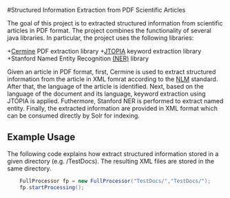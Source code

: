#Structured Information Extraction from PDF Scientific Articles

The goal of this project is to extracted structured information from scientific articles in PDF format.
The project combines the functionality of several java libraries. In particular, the project uses the following libraries:

+[Cermine](http://cermine.ceon.pl/index.html) PDF extraction library
+[JTOPIA](https://github.com/srijiths/jtopia) keyword extraction library
+Stanford Named Entity Recognition [(NER)](http://nlp.stanford.edu/software/CRF-NER.shtml) library

Given an article in PDF format, first, Cermine is used to extract structured information from the article in XML fomrat according
to the [NLM](http://www.nlm.nih.gov/) standard. After that, the language of the article is identified. Next, based on the language
of the document and its language, keyword extraction using JTOPIA is applied. Futhermore, Stanford NER is performed to extract named entity. Finally, the extracted information are provided in XML format which can be consumed directly by Solr for indexing.


## Example Usage

The following code explains how extract structured information stored in a given directory (e.g. /TestDocs). The resulting XML files are stored in the same directory.

```Java
	FullProcessor fp = new FullProcessor("TestDocs/","TestDocs/");
	fp.startProcessing();
```